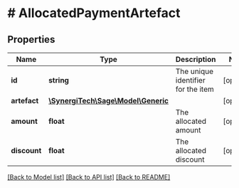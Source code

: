 # # AllocatedPaymentArtefact

## Properties

Name | Type | Description | Notes
------------ | ------------- | ------------- | -------------
**id** | **string** | The unique identifier for the item | [optional]
**artefact** | [**\SynergiTech\Sage\Model\Generic**](Generic.md) |  | [optional]
**amount** | **float** | The allocated amount | [optional]
**discount** | **float** | The allocated discount | [optional]

[[Back to Model list]](../../README.md#models) [[Back to API list]](../../README.md#endpoints) [[Back to README]](../../README.md)
